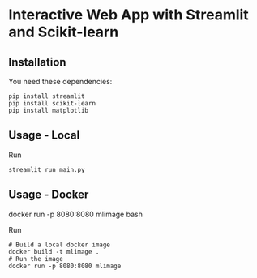 # Interactive Web App with Streamlit and Scikit-learn

## Installation
You need these dependencies:
```console
pip install streamlit
pip install scikit-learn
pip install matplotlib
```

## Usage - Local
Run
```console
streamlit run main.py
```

## Usage - Docker

docker run -p 8080:8080 mlimage bash

Run
```console
# Build a local docker image
docker build -t mlimage .
# Run the image
docker run -p 8080:8080 mlimage
```

